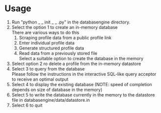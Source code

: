 Usage
=====
1. Run "python _ _ init _ _ .py" in the databasengine directory.  
2. Select the option 1 to create an in-memory database  
   There are various ways to do this  
   1. Scraping profile data from a public profile link  
   2. Enter individual profile data  
   3. Generate structured profile data  
   4. Read data from a previously stored file  
   Select a suitable option to create the database in the memory  
3. Select option 2 ro delete a profile from the in-memory datastore  
4. Select 3 to query from the database  
   Please follow the instructions in the interactive SQL-like query acceptor to receive an optimal output  
5. Select 4 to display the existing database (NOTE: speed of completion depends on size of database in the memory)  
6. Select 5 to write the database currently in the memory to the datastore file in databasengine/data/datastore.in
7. Select 6 to quit
